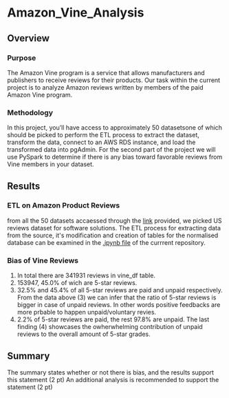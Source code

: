 # Amazon_Vine_Analysis
## Overview
### Purpose
The Amazon Vine program is a service that allows manufacturers and publishers to receive reviews for their products. Our task within the current project is to analyze Amazon reviews written by members of the paid Amazon Vine program.
### Methodology
In this project, you’ll have access to approximately 50 datasetsone of which should be picked to perform the ETL process to extract the dataset, transform the data, connect to an AWS RDS instance, and load the transformed data into pgAdmin. For the second part of the project we will use PySpark to determine if there is any bias toward favorable reviews from Vine members in your dataset. 

## Results
### ETL on Amazon Product Reviews
from all the 50 datasets accaessed through the [link](https://s3.amazonaws.com/amazon-reviews-pds/tsv/index.txt) provided, we picked US reviews dataset for software solutions. The ETL process for extracting data from the source, it's modification and creation of tables for the normalised database can be examined in the [.ipynb file](https://github.com/ArmineKhanan/Amazon_Vine_Analysis/blob/main/Amazon_Reviews_ETL.ipynb) of the currrent repository.

###  Bias of Vine Reviews
1. In total there are 341931 reviews in vine_df table.
2. 153947, 45.0% of wich are 5-star reviews.
3. 32.5% and 45.4% of all 5-star reviews are paid and unpaid respectively.
From the data above (3) we can infer that the ratio of 5-star reviews is bigger in case of unpaid reviews. In other words positive feedbacks are more prbable to happen unpaid/voluntary revies.
4. 2.2% of 5-star reviews are paid, the rest 97.8% are unpaid.
The last finding (4) showcases the owherwhelming contribution of unpaid reviews to the overall amount of 5-star grades.

## Summary

The summary states whether or not there is bias, and the results support this statement (2 pt)
An additional analysis is recommended to support the statement (2 pt)
